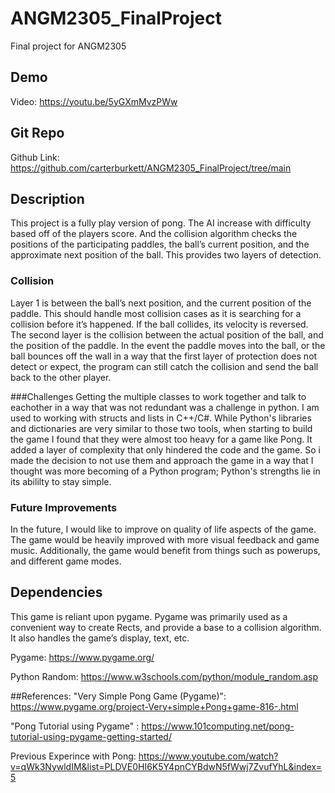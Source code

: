 # ANGM2305_FinalProject
Final project for ANGM2305

## Demo
Video: <https://youtu.be/5yGXmMvzPWw>


## Git Repo
Github Link: <https://github.com/carterburkett/ANGM2305_FinalProject/tree/main>


## Description
This project is a fully play version of pong. The AI increase with difficulty based off of the players score. And the collision algorithm checks the positions of the participating paddles, the ball’s current position, and the approximate next position of the ball. This provides two layers of detection.

### Collision
Layer 1 is between the ball’s next position, and the current position of the paddle. This should handle most collision cases as it is searching for a collision before it’s happened. If the ball collides, its velocity is reversed. The second layer is the collision between the actual position of the ball, and the position of the paddle. In the event the paddle moves into the ball, or the ball bounces off the wall in a way that the first layer of protection does not detect or expect, the program can still catch the collision and send the ball back to the other player.


###Challenges
Getting the multiple classes to work together and talk to eachother in a way that was not redundant was a challenge in python. I am used to working with structs and lists in C++/C#. While Python's libraries and dictionaries are very similar to those two tools, when starting to build the game I found that they were almost too heavy for a game like Pong. It added a layer of complexity that only hindered the code and the game. So i made the decision to not use them and approach the game in a way that I thought was more becoming of a Python program; Python's strengths lie in its abililty to stay simple.


### Future Improvements
In the future, I would like to improve on quality of life aspects of the game. The game would be heavily improved with more visual feedback and game music. Additionally, the game would benefit from things such as powerups, and different game modes. 


## Dependencies
This game is reliant upon pygame. Pygame was primarily used as a convenient way to create Rects, and provide a base to a collision algorithm. It also handles the game’s display, text, etc. 

Pygame: <https://www.pygame.org/>

Python Random: <https://www.w3schools.com/python/module_random.asp>

##References:
"Very Simple Pong Game (Pygame)": <https://www.pygame.org/project-Very+simple+Pong+game-816-.html>

"Pong Tutorial using Pygame" : <https://www.101computing.net/pong-tutorial-using-pygame-getting-started/>

Previous Experince with Pong: <https://www.youtube.com/watch?v=qWk3NywldIM&list=PLDVE0HI6K5Y4pnCYBdwN5fWwj7ZvufYhL&index=5>



